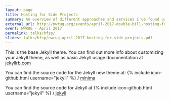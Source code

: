 ```yaml
---
layout: page
title: Hosting for Side Projects
summary: An overview of different approaches and services I've found useful for deploying side-projects.
external_url: http://nwrug.org/events/april-2017-double-bill-hosting-for-side-projects-and-testing-with-cake
event: NWRUG - April 2017
permalink: talks/hfsp/
slides: talks/hfsp/nwrug-april-2017-hosting-for-side-projects.pdf
---
```


This is the base Jekyll theme. You can find out more info about customizing your Jekyll theme, as well as basic Jekyll usage documentation at [jekyllrb.com](https://jekyllrb.com/)

You can find the source code for the Jekyll new theme at:
{% include icon-github.html username="jekyll" %} /
[minima](https://github.com/jekyll/minima)

You can find the source code for Jekyll at
{% include icon-github.html username="jekyll" %} /
[jekyll](https://github.com/jekyll/jekyll)
